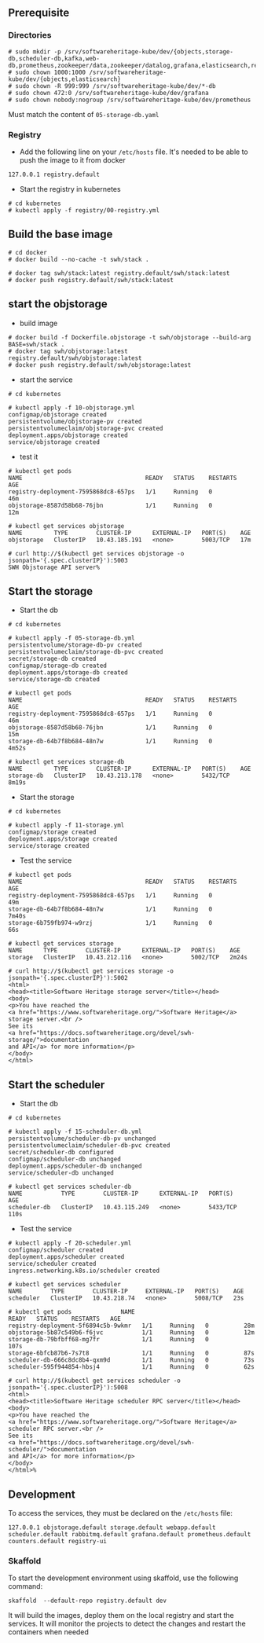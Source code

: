 ## Prerequisite

### Directories

```
# sudo mkdir -p /srv/softwareheritage-kube/dev/{objects,storage-db,scheduler-db,kafka,web-db,prometheus,zookeeper/data,zookeeper/datalog,grafana,elasticsearch,redis,registry}
# sudo chown 1000:1000 /srv/softwareheritage-kube/dev/{objects,elasticsearch}
# sudo chown -R 999:999 /srv/softwareheritage-kube/dev/*-db
# sudo chown 472:0 /srv/softwareheritage-kube/dev/grafana
# sudo chown nobody:nogroup /srv/softwareheritage-kube/dev/prometheus
```

Must match the content of `05-storage-db.yaml`

### Registry

- Add the following line on your `/etc/hosts` file. It's needed to be able to
  push the image to it from docker
```
127.0.0.1 registry.default
```
- Start the registry in kubernetes
```
# cd kubernetes
# kubectl apply -f registry/00-registry.yml
```

## Build the base image

```
# cd docker
# docker build --no-cache -t swh/stack .

# docker tag swh/stack:latest registry.default/swh/stack:latest
# docker push registry.default/swh/stack:latest

```

## start the objstorage

- build image
```
# docker build -f Dockerfile.objstorage -t swh/objstorage --build-arg BASE=swh/stack .
# docker tag swh/objstorage:latest registry.default/swh/objstorage:latest
# docker push registry.default/swh/objstorage:latest
```

- start the service
```
# cd kubernetes

# kubectl apply -f 10-objstorage.yml
configmap/objstorage created
persistentvolume/objstorage-pv created
persistentvolumeclaim/objstorage-pvc created
deployment.apps/objstorage created
service/objstorage created
```
- test it
```
# kubectl get pods
NAME                                   READY   STATUS    RESTARTS   AGE
registry-deployment-7595868dc8-657ps   1/1     Running   0          46m
objstorage-8587d58b68-76jbn            1/1     Running   0          12m

# kubectl get services objstorage
NAME         TYPE        CLUSTER-IP      EXTERNAL-IP   PORT(S)    AGE
objstorage   ClusterIP   10.43.185.191   <none>        5003/TCP   17m

# curl http://$(kubectl get services objstorage -o jsonpath='{.spec.clusterIP}'):5003
SWH Objstorage API server%
```

## Start the storage

- Start the db
```
# cd kubernetes

# kubectl apply -f 05-storage-db.yml
persistentvolume/storage-db-pv created
persistentvolumeclaim/storage-db-pvc created
secret/storage-db created
configmap/storage-db created
deployment.apps/storage-db created
service/storage-db created

# kubectl get pods
NAME                                   READY   STATUS    RESTARTS   AGE
registry-deployment-7595868dc8-657ps   1/1     Running   0          46m
objstorage-8587d58b68-76jbn            1/1     Running   0          15m
storage-db-64b7f8b684-48n7w            1/1     Running   0          4m52s

# kubectl get services storage-db
NAME         TYPE        CLUSTER-IP      EXTERNAL-IP   PORT(S)    AGE
storage-db   ClusterIP   10.43.213.178   <none>        5432/TCP   8m19s
```
- Start the storage
```
# cd kubernetes

# kubectl apply -f 11-storage.yml
configmap/storage created
deployment.apps/storage created
service/storage created
```

- Test the service
```
# kubectl get pods
NAME                                   READY   STATUS    RESTARTS   AGE
registry-deployment-7595868dc8-657ps   1/1     Running   0          49m
storage-db-64b7f8b684-48n7w            1/1     Running   0          7m40s
storage-6b759fb974-w9rzj               1/1     Running   0          66s

# kubectl get services storage
NAME      TYPE        CLUSTER-IP      EXTERNAL-IP   PORT(S)    AGE
storage   ClusterIP   10.43.212.116   <none>        5002/TCP   2m24s

# curl http://$(kubectl get services storage -o jsonpath='{.spec.clusterIP}'):5002
<html>
<head><title>Software Heritage storage server</title></head>
<body>
<p>You have reached the
<a href="https://www.softwareheritage.org/">Software Heritage</a>
storage server.<br />
See its
<a href="https://docs.softwareheritage.org/devel/swh-storage/">documentation
and API</a> for more information</p>
</body>
</html>
```

## Start the scheduler

- Start the db

```
# cd kubernetes

# kubectl apply -f 15-scheduler-db.yml
persistentvolume/scheduler-db-pv unchanged
persistentvolumeclaim/scheduler-db-pvc created
secret/scheduler-db configured
configmap/scheduler-db unchanged
deployment.apps/scheduler-db unchanged
service/scheduler-db unchanged

# kubectl get services scheduler-db
NAME           TYPE        CLUSTER-IP      EXTERNAL-IP   PORT(S)    AGE
scheduler-db   ClusterIP   10.43.115.249   <none>        5433/TCP   110s
```

- Test the service

```
# kubectl apply -f 20-scheduler.yml
configmap/scheduler created
deployment.apps/scheduler created
service/scheduler created
ingress.networking.k8s.io/scheduler created

# kubectl get services scheduler
NAME        TYPE        CLUSTER-IP     EXTERNAL-IP   PORT(S)    AGE
scheduler   ClusterIP   10.43.218.74   <none>        5008/TCP   23s

# kubectl get pods              NAME                                  READY   STATUS    RESTARTS   AGE
registry-deployment-5f6894c5b-9wkmr   1/1     Running   0          28m
objstorage-5b87c549b6-f6jvc           1/1     Running   0          12m
storage-db-79bfbff68-mg7fr            1/1     Running   0          107s
storage-6bfcb87b6-7s7t8               1/1     Running   0          87s
scheduler-db-666c8dc8b4-qxm9d         1/1     Running   0          73s
scheduler-595f944854-hbsj4            1/1     Running   0          62s

# curl http://$(kubectl get services scheduler -o jsonpath='{.spec.clusterIP}'):5008
<html>
<head><title>Software Heritage scheduler RPC server</title></head>
<body>
<p>You have reached the
<a href="https://www.softwareheritage.org/">Software Heritage</a>
scheduler RPC server.<br />
See its
<a href="https://docs.softwareheritage.org/devel/swh-scheduler/">documentation
and API</a> for more information</p>
</body>
</html>%
```

## Development

To access the services, they must be declared on the `/etc/hosts` file:
```
127.0.0.1 objstorage.default storage.default webapp.default scheduler.default rabbitmq.default grafana.default prometheus.default counters.default registry-ui
```

### Skaffold

To start the development environment using skaffold, use the following command:

```
skaffold  --default-repo registry.default dev
```

It will build the images, deploy them on the local registry and start the services.
It will monitor the projects to detect the changes and restart the containers when needed
